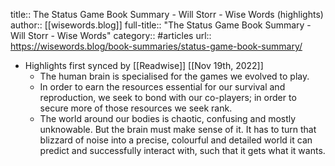 title:: The Status Game Book Summary - Will Storr - Wise Words (highlights)
author:: [[wisewords.blog]]
full-title:: "The Status Game Book Summary - Will Storr - Wise Words"
category:: #articles
url:: https://wisewords.blog/book-summaries/status-game-book-summary/

- Highlights first synced by [[Readwise]] [[Nov 19th, 2022]]
	- The human brain is specialised for the games we evolved to play.
	- In order to earn the resources essential for our survival and reproduction, we seek to bond with our co-players; in order to secure more of those resources we seek rank.
	- The world around our bodies is chaotic, confusing and mostly unknowable. But the brain must make sense of it. It has to turn that blizzard of noise into a precise, colourful and detailed world it can predict and successfully interact with, such that it gets what it wants.